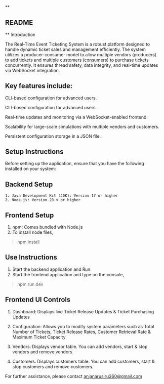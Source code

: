 **

## README

**
Introduction

The Real-Time Event Ticketing System is a robust platform designed to handle dynamic ticket sales and management efficiently. The system utilizes a producer-consumer model to allow multiple vendors (producers) to add tickets and multiple customers (consumers) to purchase tickets concurrently. It ensures thread safety, data integrity, and real-time updates via WebSocket integration.

## Key features include:
CLI-based configuration for advanced users.

CLI-based configuration for advanced users.

Real-time updates and monitoring via a WebSocket-enabled frontend.

Scalability for large-scale simulations with multiple vendors and customers.

Persistent configuration storage in a JSON file.

## Setup Instructions

Before setting up the application, ensure that you have the following installed on your system:

## Backend Setup

	1. Java Development Kit (JDK): Version 17 or higher
	2. Node.js: Version 20.x or higher

## Frontend Setup
1. npm: Comes bundled with Node.js
2. To install node files, 
>npm install

## Use Instructions
1. Start the backend application and Run
2. Start the frontend application and type on the console, 
 > npm run dev

## Frontend UI Controls
1. Dashboard: Displays live Ticket Release Updates & Ticket Purchasing Updates

2. Configuration: Allows you to modify system parameters such as Total Number of Tickets, Ticket Release Rates, Customer Retrieval Rate & Maximum Ticket Capacity 

3. Vendors: Displays vendor table. You can add vendors, start & stop vendors and remove vendors.

4. Customers: Displays customers table. You can add customers, start & stop customers and remove customers.


	

	
	
	
	
For further assistance, please contact anjanarusiru360@gmail.com
